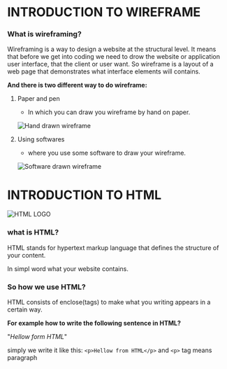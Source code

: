 # INTRODUCTION TO **WIREFRAME**
### What is wireframing?
Wireframing is a way to design a website at the structural level. It means that before we get into coding we need to drow the website or application user interface, that the client or user want.
So wireframe is a layout of a web page that demonstrates what interface elements will contains.

**And there is two different way to do wireframe:**

1. Paper and pen
    * In which you can draw you wireframe by hand on paper.

    ![Hand drawn wireframe](https://cdn-do.slickplan.com/cdn/wp-uploads/2019/03/hand-drawn-wireframe-1024x683.jpeg)
2. Using softwares
    * where you use some software to draw your wireframe.

    ![Software drawn wireframe](https://ergomania.eu/wp-content/uploads/38_wireframing-tips.jpg
    )

# INTRODUCTION TO **HTML**
![HTML LOGO](https://upload.wikimedia.org/wikipedia/commons/thumb/6/61/HTML5_logo_and_wordmark.svg/1200px-HTML5_logo_and_wordmark.svg.png)

### what is HTML?
HTML stands for hypertext markup language that defines the structure of your content.

In simpl word what your website contains.
### So how we use HTML?
HTML consists of enclose(tags) to make what you writing appears in a certain way.

**For example how to write the following sentence in HTML?**

"*Hellow form HTML*"

simply we write it like this:
`<p>Hellow from HTML</p>`
and `<p>` tag means paragraph